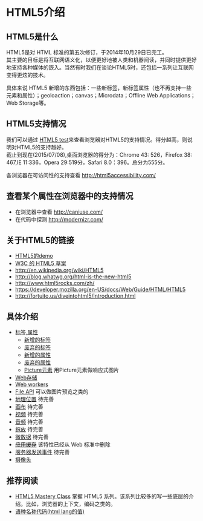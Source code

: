 # HTML5介绍
## HTML5是什么
HTML5是对 HTML 标准的第五次修订，于2014年10月29日已完工。    
其主要的目标是将互联网语义化，以便更好地被人类和机器阅读，并同时提供更好地支持各种媒体的嵌入。当然有时我们在谈论HTML5时，还包括一系列让互联网变得更炫的技术。    

具体来说 HTML5 新增的东西包括：一些新标签，新标签属性（也不再支持一些元素和属性）；geoloaction；canvas；Microdata；Offline Web Applications；Web Storage等。


## HTML5支持情况
我们可以通过 [HTML5 test](http://html5test.com/)来查看浏览器对HTML5的支持情况。得分越高，则说明对HTML5的支持越好。    
截止到现在(2015/07/08),桌面浏览器的得分为：Chrome 43: 526，Firefox 38: 467,IE 11:336，Opera 29:519分，Safari 8.0：396。总分为555分。

各浏览器在可访问性的支持查看 http://html5accessibility.com/

## 查看某个属性在浏览器中的支持情况
* 在浏览器中查看 http://caniuse.com/
* 在代码中探测 http://modernizr.com/


## 关于HTML5的链接
* [HTML5的demo](http://html5demos.com/)
* [W3C 的 HTML5 草案](w3.org/TR/html5/)
* http://en.wikipedia.org/wiki/HTML5
* http://blog.whatwg.org/html-is-the-new-html5
* http://www.html5rocks.com/zh/
* https://developer.mozilla.org/en-US/docs/Web/Guide/HTML/HTML5
* http://fortuito.us/diveintohtml5/introduction.html

## 具体介绍
* [标签,属性](html5/elements-and-attrs)
    * [新增的标签](html5/elements-and-attrs/new-elements.md)
    * [废弃的标签](html5/elements-and-attrs/removed-elements.md)
    * [新增的属性](html5/elements-and-attrs/new-attrs.md)
    * [废弃的属性](html5/elements-and-attrs/removed-attrs.md)
    * [Picture元素](html5/picture) 用Picture元素做响应式图片
* [Web存储](html5/web-storage)
* [Web workers](html5/web-workers)
* [File API](html5/file-api) 可以做图片预览之类的
* [地理位置](html5/geoloaction) 待完善
* [画布](html5/canvas) 待完善
* [视频](html5/video) 待完善
* [音频](html5/audio) 待完善
* [拖放](html5/drag-and-drop) 待完善
* [微数据](html5/microdata) 待完善
* ~~[应用缓存](html5/offline-web-applications)~~ 该特性已经从 Web 标准中删除
* [服务器发送事件](html5/server-send-events) 待完善
* [摄像头](camera)

## 推荐阅读
* [HTML5 Mastery Class](http://code.tutsplus.com/series/html5-mastery-class--cms-897) 掌握 HTML5 系列。该系列比较多的写一些底层的介绍。比如，浏览器的上下文，编码之类的。
* [语种名称代码(html lang的值)](http://www.ruanyifeng.com/blog/2008/02/codes_for_language_names.html)
